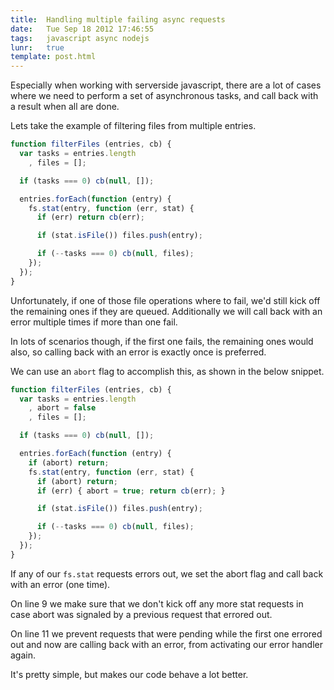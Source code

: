 ```yaml
---
title:  Handling multiple failing async requests
date:   Tue Sep 18 2012 17:46:55
tags:   javascript async nodejs  
lunr:   true
template: post.html
---
```


Especially when working with serverside javascript, there are a lot of cases where we need to perform a set of
asynchronous tasks, and call back with a result when all are done.

Lets take the example of filtering files from multiple entries.

```js
function filterFiles (entries, cb) {
  var tasks = entries.length
    , files = [];

  if (tasks === 0) cb(null, []);

  entries.forEach(function (entry) {
    fs.stat(entry, function (err, stat) {
      if (err) return cb(err);

      if (stat.isFile()) files.push(entry);

      if (--tasks === 0) cb(null, files);
    });
  });
}
```

Unfortunately, if one of those file operations where to fail, we'd still kick off the remaining ones if they are queued.
Additionally we will call back with an error multiple times if more than one fail. 

In lots of scenarios though, if the first one fails, the remaining ones would also, so calling back with an error is
exactly once is preferred.

We can use an `abort` flag to accomplish this, as shown in the below snippet.

```js
function filterFiles (entries, cb) {
  var tasks = entries.length
    , abort = false
    , files = [];

  if (tasks === 0) cb(null, []);

  entries.forEach(function (entry) {
    if (abort) return;
    fs.stat(entry, function (err, stat) {
      if (abort) return;
      if (err) { abort = true; return cb(err); }

      if (stat.isFile()) files.push(entry);

      if (--tasks === 0) cb(null, files);
    });
  });
}
```

If any of our `fs.stat` requests errors out, we set the abort flag and call back with an error (one time).

On line 9 we make sure that we don't kick off any more stat requests in case abort was signaled by a previous request
that errored out.

On line 11 we prevent requests that were pending while the first one errored out and now are calling back with an error, 
from activating our error handler again.

It's pretty simple, but makes our code behave a lot better.
